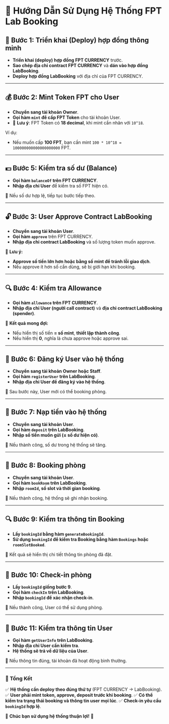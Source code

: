 # 📌 Hướng Dẫn Sử Dụng Hệ Thống FPT Lab Booking

## 🚀 Bước 1: Triển khai (Deploy) hợp đồng thông minh
- **Triển khai (deploy) hợp đồng FPT CURRENCY** trước.
- **Sao chép địa chỉ contract FPT CURRENCY** và **dán vào hợp đồng LabBooking**.
- **Deploy hợp đồng LabBooking** với địa chỉ của FPT CURRENCY.

---

## 💰 Bước 2: Mint Token FPT cho User
- **Chuyển sang tài khoản Owner**.
- **Gọi hàm `mint` để cấp FPT Token** cho tài khoản User.
- 📌 **Lưu ý**: FPT Token có **18 decimal**, khi mint cần nhân với `10^18`.

Ví dụ:
- Nếu muốn cấp **100 FPT**, bạn cần mint `100 * 10^18 = 100000000000000000000` FPT.

---
## 💵 Bước 5: Kiểm tra số dư (Balance)
- **Gọi hàm `balanceOf` trên FPT CURRENCY**.
- **Nhập địa chỉ User** để kiểm tra số FPT hiện có.

📌 Nếu số dư hợp lệ, tiếp tục bước tiếp theo.

---

## 🔓 Bước 3: User Approve Contract LabBooking
- **Chuyển sang tài khoản User**.
- **Gọi hàm `approve`** trên FPT CURRENCY.
- **Nhập địa chỉ contract LabBooking** và số lượng token muốn approve.

📌 **Lưu ý:**
- **Approve số tiền lớn hơn hoặc bằng số mint để tránh lỗi giao dịch**.
- Nếu approve ít hơn số cần dùng, sẽ bị giới hạn khi booking.

---

## 🔍 Bước 4: Kiểm tra Allowance
- **Gọi hàm `allowance` trên FPT CURRENCY**.
- **Nhập địa chỉ User (người call contract)** và **địa chỉ contract LabBooking (spender)**.

📌 **Kết quả mong đợi:**
- Nếu hiển thị số tiền **= số mint**, **thiết lập thành công**.
- Nếu hiển thị **0**, nghĩa là chưa approve hoặc approve sai.

---


## 👥 Bước 6: Đăng ký User vào hệ thống
- **Chuyển sang tài khoản Owner hoặc Staff**.
- **Gọi hàm `registerUser` trên LabBooking**.
- **Nhập địa chỉ User để đăng ký vào hệ thống**.

📌 Sau bước này, User mới có thể booking phòng.

---

## 🏦 Bước 7: Nạp tiền vào hệ thống
- **Chuyển sang tài khoản User**.
- **Gọi hàm `deposit` trên LabBooking**.
- **Nhập số tiền muốn gửi (≤ số dư hiện có)**.

📌 Nếu thành công, số dư trong hệ thống sẽ tăng.

---

## 📅 Bước 8: Booking phòng
- **Chuyển sang tài khoản User**.
- **Gọi hàm `bookRoom` trên LabBooking**.
- **Nhập `roomId`, số slot và thời gian booking**.

📌 Nếu thành công, hệ thống sẽ ghi nhận booking.

---

## 🔍 Bước 9: Kiểm tra thông tin Booking
- **Lấy `bookingId` bằng hàm `generateBookingId`**.
- **Sử dụng `bookingId` để kiểm tra Booking bằng hàm `Bookings` hoặc `roomSlotBooked`**.

📌 Kết quả sẽ hiển thị chi tiết thông tin phòng đã đặt.

---

## 🏁 Bước 10: Check-in phòng
- **Lấy `bookingId` giống bước 9**.
- **Gọi hàm `checkIn` trên LabBooking**.
- **Nhập `bookingId` để xác nhận check-in**.

📌 Nếu thành công, User có thể sử dụng phòng.

---

## 👤 Bước 11: Kiểm tra thông tin User
- **Gọi hàm `getUserInfo` trên LabBooking**.
- **Nhập địa chỉ User cần kiểm tra**.
- **Hệ thống sẽ trả về dữ liệu của User**.

📌 Nếu thông tin đúng, tài khoản đã hoạt động bình thường.

---

### 🎯 Tổng Kết
✅ **Hệ thống cần deploy theo đúng thứ tự** (FPT CURRENCY → LabBooking).
✅ **User phải mint token, approve, deposit trước khi booking**.
✅ **Có thể kiểm tra trạng thái booking và thông tin user mọi lúc**.
✅ **Check-in yêu cầu `bookingId` hợp lệ**.

🚀 **Chúc bạn sử dụng hệ thống thuận lợi!** 🚀
